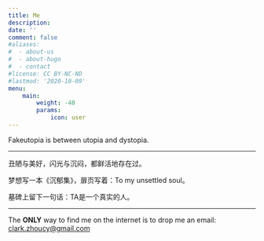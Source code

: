 ```yaml
---
title: Me
description:
date: ''
comment: false
#aliases:
#  - about-us
#  - about-hugo
#  - contact
#license: CC BY-NC-ND
#lastmod: '2020-10-09'
menu:
    main: 
        weight: -40
        params:
            icon: user
---
```



Fakeutopia is between utopia and dystopia.

*** 
丑陋与美好，闪光与沉闷，都鲜活地存在过。

梦想写一本《沉郁集》，扉页写着：To my unsettled soul。

墓碑上留下一句话：TA是一个真实的人。

***
The **ONLY** way to find me on the internet is to drop me an email: clark.zhoucy@gmail.com